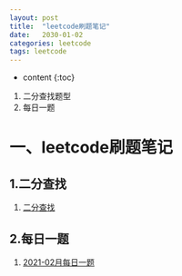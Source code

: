 ```yaml
---
layout: post
title:  "leetcode刷题笔记"
date:   2030-01-02
categories: leetcode
tags: leetcode
---
```


* content
{:toc}

1. 二分查找题型
2. 每日一题





# 一、leetcode刷题笔记

## 1.二分查找
1. [二分查找](https://ttk1907.github.io/2021/02/01/leetcode-binarySearch/)

## 2.每日一题
1. [2021-02月每日一题](https://ttk1907.github.io/2021/02/01/leetcode-everyDayProblem/)




